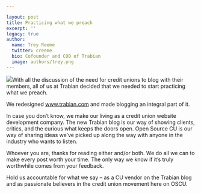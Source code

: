 ```yaml
---

layout: post
title: Practicing what we preach
excerpt: ''
legacy: true
author:
  name: Trey Reeme
  twitter: creeme
  bio: Cofounder and COO of Trabian
  image: authors/trey.png
---
```


<p><a href='http://www.trabian.com'><img src='/images/legacy/trabian_ss01.jpg' class="right"/></a>With all the discussion of the need for credit unions to blog with their members, all of us at Trabian decided that we needed to start practicing what we preach.</p>
<p>We redesigned <a href='http://www.trabian.com'>www.trabian.com</a> and made blogging an integral part of it.</p>
<p>In case you don&#8217;t know, we make our living as a credit union website development company.  The new Trabian blog is our way of showing clients, critics, and the curious what keeps the doors open.  Open Source CU is our way of sharing ideas we&#8217;ve picked up along the way with anyone in the industry who wants to listen.</p>
<p>Whoever you are, thanks for reading either and/or both.  We do all we can to make every post worth your time.  The only way we know if it&#8217;s truly worthwhile comes from your feedback.</p>
<p>Hold us accountable for what we say &#8211; as a CU vendor on the Trabian blog and as passionate believers in the credit union movement here on <span class='caps'><span class="caps">OSCU</span></span>.</p>
